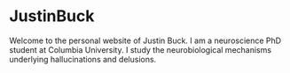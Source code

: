 # JustinBuck

Welcome to the personal website of Justin Buck. I am a neuroscience PhD student at Columbia University. I study the neurobiological mechanisms underlying hallucinations and delusions.
